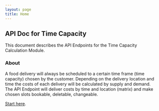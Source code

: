 ```yaml
---
layout: page
title: Home
---
```


## API Doc for Time Capacity

This document describes the API Endpoints for the Time Capacity Calculation Module.

### About

A food delivery will always be scheduled to a certain time frame (time capacity) chosen by the customer.
Depending on the delivery location and time the costs of each delivery will be calculated by supply and demand.
The API Endpoint will deliver costs by time and location (matrix) and make chosen slots bookable, deletable, changeable.

[Start here](/api/).
